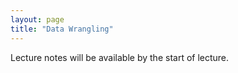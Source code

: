 ```yaml
---
layout: page
title: "Data Wrangling"
---
```


Lecture notes will be available by the start of lecture.
